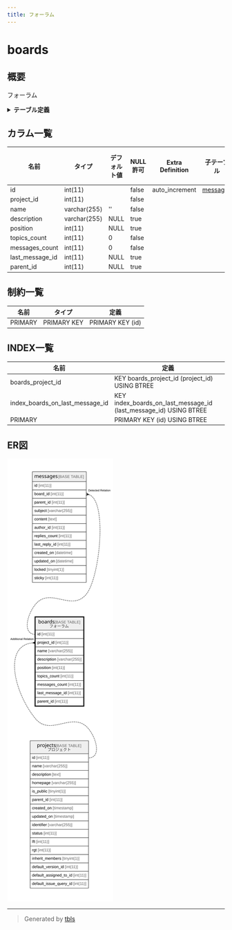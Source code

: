 ```yaml
---
title: フォーラム
---
```

# boards

## 概要

フォーラム

<details>
<summary><strong>テーブル定義</strong></summary>

```sql
CREATE TABLE `boards` (
  `id` int(11) NOT NULL AUTO_INCREMENT,
  `project_id` int(11) NOT NULL,
  `name` varchar(255) NOT NULL DEFAULT '',
  `description` varchar(255) DEFAULT NULL,
  `position` int(11) DEFAULT NULL,
  `topics_count` int(11) NOT NULL DEFAULT 0,
  `messages_count` int(11) NOT NULL DEFAULT 0,
  `last_message_id` int(11) DEFAULT NULL,
  `parent_id` int(11) DEFAULT NULL,
  PRIMARY KEY (`id`),
  KEY `boards_project_id` (`project_id`),
  KEY `index_boards_on_last_message_id` (`last_message_id`)
) ENGINE=InnoDB DEFAULT CHARSET=utf8mb4
```

</details>

## カラム一覧

| 名前              | タイプ          | デフォルト値       | NULL許可   | Extra Definition | 子テーブル                   | 親テーブル                   | コメント     |
| --------------- | ------------ | ------------ | -------- | ---------------- | ----------------------- | ----------------------- | -------- |
| id              | int(11)      |              | false    | auto_increment   | [messages](messages.md) |                         |          |
| project_id      | int(11)      |              | false    |                  |                         | [projects](projects.md) |          |
| name            | varchar(255) | ''           | false    |                  |                         |                         |          |
| description     | varchar(255) | NULL         | true     |                  |                         |                         |          |
| position        | int(11)      | NULL         | true     |                  |                         |                         |          |
| topics_count    | int(11)      | 0            | false    |                  |                         |                         |          |
| messages_count  | int(11)      | 0            | false    |                  |                         |                         |          |
| last_message_id | int(11)      | NULL         | true     |                  |                         |                         |          |
| parent_id       | int(11)      | NULL         | true     |                  |                         |                         |          |

## 制約一覧

| 名前      | タイプ         | 定義               |
| ------- | ----------- | ---------------- |
| PRIMARY | PRIMARY KEY | PRIMARY KEY (id) |

## INDEX一覧

| 名前                              | 定義                                                                |
| ------------------------------- | ----------------------------------------------------------------- |
| boards_project_id               | KEY boards_project_id (project_id) USING BTREE                    |
| index_boards_on_last_message_id | KEY index_boards_on_last_message_id (last_message_id) USING BTREE |
| PRIMARY                         | PRIMARY KEY (id) USING BTREE                                      |

## ER図

![er](boards.svg)

---

> Generated by [tbls](https://github.com/k1LoW/tbls)

